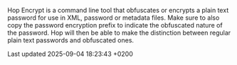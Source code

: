 <div id="header">

</div>

<div id="content">

<div class="paragraph">

Hop Encrypt is a command line tool that obfuscates or encrypts a plain text password for use in XML, password or metadata files. Make sure to also copy the password encryption prefix to indicate the obfuscated nature of the password. Hop will then be able to make the distinction between regular plain text passwords and obfuscated ones.

</div>

</div>

<div id="footer">

<div id="footer-text">

Last updated 2025-09-04 18:23:43 +0200

</div>

</div>
